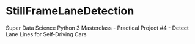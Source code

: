 # StillFrameLaneDetection
Super Data Science Python 3 Masterclass - Practical Project #4 - Detect Lane Lines for Self-Driving Cars
